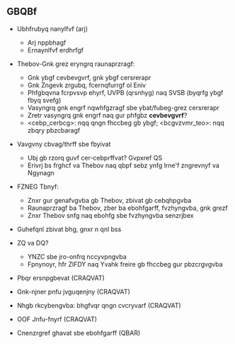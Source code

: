 ## GBQBf

- Ubhfrubyq nanylfvf (arj)
    - Arj nppbhagf
    - Ernaynlfvf erdhrfgf

- Thebov-Gnk grez eryngrq raunaprzragf:
    - Gnk ybgf cevbevgvrf, gnk ybgf cersrerapr
    - Gnk Zngevk zrgubq, fcernqfurrgf ol Eniv 
    - Phfgbqvna fcrpvsvp ehyrf, UVPB (qrsnhyg) naq SVSB (byqrfg ybgf fbyq svefg)
    - Vasyngrq gnk engrf nqwhfgzragf sbe ybat/fubeg-grez cersrerapr 
    - Zretr vasyngrq gnk engrf naq gur phfgbz **cevbevgvrf**?
    - <cebp_cerbcg>: nqq qngn fhccbeg gb ybgf; <bcgvzvmr_teo>: nqq zbqry pbzcbaragf

- Vavgvny cbvag/thrff sbe fbyivat
    - Ubj gb rzorq guvf cer-cebprffvat? Gvpxref QS
    - Erivrj bs frghcf va Thebov naq qbpf sebz ynfg lrne'f zngrevnyf va Ngynagn

- FZNEG Tbnyf:
    - Znxr gur genafvgvba gb Thebov, zbivat gb cebqhpgvba
    - Raunaprzragf ba Thebov, zber ba ebohfgarff, fvzhyngvba, gnk grezf
    - Znxr Thebov snfg naq ebohfg sbe fvzhyngvba senzrjbex

- Guhefqnl zbivat bhg, gnxr n qnl bss

- ZQ va DQ?
    - YNZC sbe jro-onfrq nccyvpngvba
    - Fpnynoyr, hfr ZlFDY naq Yvahk freire gb fhccbeg gur pbzcrgvgvba

- Pbqr ersnpgbevat (CRAQVAT)
- Gnk-njner pnfu jvguqenjny (CRAQVAT)
- Nhgb rkcybengvba: bhgfvqr qngn cvcryvarf (CRAQVAT)
- OOF Jnfu-fnyrf (CRAQVAT)
- Cnenzrgref ghavat sbe ebohfgarff (QBAR)

